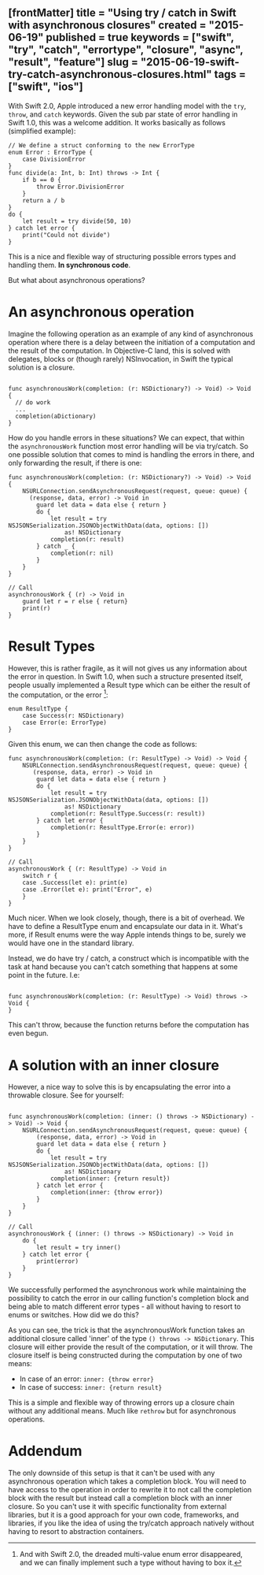 [frontMatter]
title = "Using try / catch in Swift with asynchronous closures"
created = "2015-06-19"
published = true
keywords = ["swift", "try", "catch", "errortype", "closure", "async", "result", "feature"]
slug = "2015-06-19-swift-try-catch-asynchronous-closures.html"
tags = ["swift", "ios"]
---

With Swift 2.0, Apple introduced a new error handling model with the
`try`, `throw`, and `catch` keywords. Given the sub par state of error
handling in Swift 1.0, this was a welcome addition. It works basically
as follows (simplified example):

``` {.Javascript}
// We define a struct conforming to the new ErrorType
enum Error : ErrorType {
    case DivisionError
}
func divide(a: Int, b: Int) throws -> Int {
    if b == 0 {
        throw Error.DivisionError
    }
    return a / b
}
do {
    let result = try divide(50, 10)
} catch let error {
    print("Could not divide")
}
```

This is a nice and flexible way of structuring possible errors types and
handling them. **In synchronous code**.

But what about asynchronous operations?

# An asynchronous operation

Imagine the following operation as an example of any kind of
asynchronous operation where there is a delay between the initiation of
a computation and the result of the computation. In Objective-C land,
this is solved with delegates, blocks or (though rarely) NSInvocation,
in Swift the typical solution is a closure.

``` {.Javascript}

func asynchronousWork(completion: (r: NSDictionary?) -> Void) -> Void {
  // do work
  ...
  completion(aDictionary)
}

```

How do you handle errors in these situations? We can expect, that within
the `asynchronousWork` function most error handling will be via
try/catch. So one possible solution that comes to mind is handling the
errors in there, and only forwarding the result, if there is one:

``` {.Javascript}
func asynchronousWork(completion: (r: NSDictionary?) -> Void) -> Void {
    NSURLConnection.sendAsynchronousRequest(request, queue: queue) { 
      (response, data, error) -> Void in
        guard let data = data else { return }
        do {
            let result = try NSJSONSerialization.JSONObjectWithData(data, options: []) 
                as! NSDictionary
            completion(r: result)
        } catch _ {
            completion(r: nil)
        }
    }
}

// Call
asynchronousWork { (r) -> Void in
    guard let r = r else { return}
    print(r)
}
```

# Result Types

However, this is rather fragile, as it will not gives us any information
about the error in question. In Swift 1.0, when such a structure
presented itself, people usually implemented a Result type which can be
either the result of the computation, or the error [^1]:

``` {.Javascript}
enum ResultType {
    case Success(r: NSDictionary)
    case Error(e: ErrorType)
}
```

Given this enum, we can then change the code as follows:

``` {.Javascript}
func asynchronousWork(completion: (r: ResultType) -> Void) -> Void {
    NSURLConnection.sendAsynchronousRequest(request, queue: queue) { 
       (response, data, error) -> Void in
        guard let data = data else { return }
        do {
            let result = try NSJSONSerialization.JSONObjectWithData(data, options: []) 
                as! NSDictionary
            completion(r: ResultType.Success(r: result))
        } catch let error {
            completion(r: ResultType.Error(e: error))
        }
    }
}

// Call
asynchronousWork { (r: ResultType) -> Void in
    switch r {
    case .Success(let e): print(e)
    case .Error(let e): print("Error", e)
    }
}
```

Much nicer. When we look closely, though, there is a bit of overhead. We
have to define a ResultType enum and encapsulate our data in it. What\'s
more, if Result enums were the way Apple intends things to be, surely we
would have one in the standard library.

Instead, we do have try / catch, a construct which is incompatible with
the task at hand because you can\'t catch something that happens at some
point in the future. I.e:

``` {.Javascrip}

func asynchronousWork(completion: (r: ResultType) -> Void) throws -> Void {
}
```

This can\'t throw, because the function returns before the computation
has even begun.

# A solution with an inner closure

However, a nice way to solve this is by encapsulating the error into a
throwable closure. See for yourself:

``` {.Javascript}

func asynchronousWork(completion: (inner: () throws -> NSDictionary) -> Void) -> Void {
    NSURLConnection.sendAsynchronousRequest(request, queue: queue) { 
        (response, data, error) -> Void in
        guard let data = data else { return }
        do {
            let result = try NSJSONSerialization.JSONObjectWithData(data, options: []) 
                as! NSDictionary
            completion(inner: {return result})
        } catch let error {
            completion(inner: {throw error})
        }
    }
}

// Call
asynchronousWork { (inner: () throws -> NSDictionary) -> Void in
    do {
        let result = try inner()
    } catch let error {
        print(error)
    }
}

```

We successfully performed the asynchronous work while maintaining the
possibility to catch the error in our calling function\'s completion
block and being able to match different error types - all without having
to resort to enums or switches. How did we do this?

As you can see, the trick is that the asynchronousWork function takes an
additional closure called \'inner\' of the type
`() throws -> NSDictionary`. This closure will either provide the result
of the computation, or it will throw. The closure itself is being
constructed during the computation by one of two means:

-   In case of an error: `inner: {throw error}`
-   In case of success: `inner: {return result}`

This is a simple and flexible way of throwing errors up a closure chain
without any additional means. Much like `rethrow` but for asynchronous
operations.

# Addendum

The only downside of this setup is that it can\'t be used with any
asynchronous operation which takes a completion block. You will need to
have access to the operation in order to rewrite it to not call the
completion block with the result but instead call a completion block
with an inner closure. So you can\'t use it with specific functionality
from external libraries, but it is a good approach for your own code,
frameworks, and libraries, if you like the idea of using the try/catch
approach natively without having to resort to abstraction containers.

[^1]: And with Swift 2.0, the dreaded multi-value enum error
    disappeared, and we can finally implement such a type without having
    to box it.
